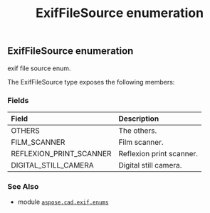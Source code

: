 ﻿---
title: ExifFileSource enumeration
second_title: Aspose.CAD for Python via .NET API References
description: 
type: docs
weight: 60
url: /python-net/aspose.cad.exif.enums/exiffilesource/
is_root: false
---

## ExifFileSource enumeration

exif file source enum.



The ExifFileSource type exposes the following members:

### Fields
| Field | Description |
| :- | :- |
| OTHERS | The others. |
| FILM_SCANNER | Film scanner. |
| REFLEXION_PRINT_SCANNER | Reflexion print scanner. |
| DIGITAL_STILL_CAMERA | Digital still camera. |



### See Also
* module [`aspose.cad.exif.enums`](..)
